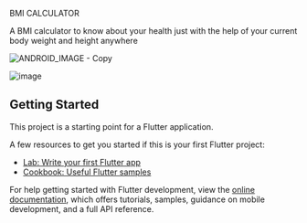 BMI CALCULATOR

A BMI calculator to know about your health just with the help of your current body weight and height anywhere



![ANDROID_IMAGE - Copy](https://github.com/IshitaSuchdeva/BMI-Calculator-App/assets/91798812/fc722235-4e55-4257-b0d2-9e2ff576cdc0)




![image](https://github.com/IshitaSuchdeva/BMI-Calculator-App/assets/91798812/804b4c44-b1e4-41fb-aeae-d15e3f681282)











## Getting Started

This project is a starting point for a Flutter application.

A few resources to get you started if this is your first Flutter project:

- [Lab: Write your first Flutter app](https://docs.flutter.dev/get-started/codelab)
- [Cookbook: Useful Flutter samples](https://docs.flutter.dev/cookbook)

For help getting started with Flutter development, view the
[online documentation](https://docs.flutter.dev/), which offers tutorials,
samples, guidance on mobile development, and a full API reference.
